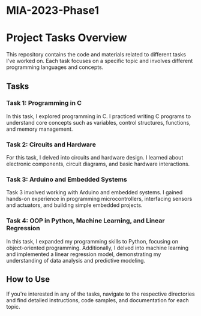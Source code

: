 # MIA-2023-Phase1
# Project Tasks Overview

This repository contains the code and materials related to different tasks I've worked on. Each task focuses on a specific topic and involves different programming languages and concepts.

## Tasks

### Task 1: Programming in C

In this task, I explored programming in C. I practiced writing C programs to understand core concepts such as variables, control structures, functions, and memory management.

### Task 2: Circuits and Hardware

For this task, I delved into circuits and hardware design. I learned about electronic components, circuit diagrams, and basic hardware interactions.

### Task 3: Arduino and Embedded Systems

Task 3 involved working with Arduino and embedded systems. I gained hands-on experience in programming microcontrollers, interfacing sensors and actuators, and building simple embedded projects.

### Task 4: OOP in Python, Machine Learning, and Linear Regression

In this task, I expanded my programming skills to Python, focusing on object-oriented programming. Additionally, I delved into machine learning and implemented a linear regression model, demonstrating my understanding of data analysis and predictive modeling.


## How to Use

If you're interested in any of the tasks, navigate to the respective directories and find detailed instructions, code samples, and documentation for each topic.

